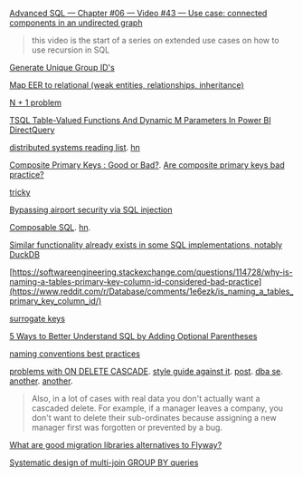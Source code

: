 
[Advanced SQL — Chapter #06 — Video #43 — Use case: connected components in an undirected graph](https://www.youtube.com/watch?v=L967JqNFxkw)

> this video is the start of a series on extended use cases on how to use recursion in SQL

[Generate Unique Group ID's](https://ask.sqlservercentral.com/questions/23637/generate-unique-group-ids.html)

[Map EER to relational (weak entities, relationships, inheritance)](https://www.youtube.com/watch?v=Mvsy6LmKPtg)

[N + 1 problem](https://twitter.com/lukaseder/status/1493504945810817024)

[TSQL Table-Valued Functions And Dynamic M Parameters In Power BI DirectQuery](https://blog.crossjoin.co.uk/2022/02/20/tsql-table-valued-functions-and-dynamic-m-parameters-in-power-bi-directquery/)

[distributed systems reading list](https://ferd.ca/a-distributed-systems-reading-list.html). [hn](https://news.ycombinator.com/item?id=39303160)

[Composite Primary Keys : Good or Bad?](https://stackoverflow.com/questions/26078535/composite-primary-keys-good-or-bad). [Are composite primary keys bad practice?](https://dba.stackexchange.com/questions/188995/are-composite-primary-keys-bad-practice)

[tricky](https://x.com/lukaseder/status/1826555342844494255)

[Bypassing airport security via SQL injection ](https://news.ycombinator.com/item?id=41392128)

[Composable SQL](https://borretti.me/article/composable-sql). [hn](https://news.ycombinator.com/item?id=42828883).

[Similar functionality already exists in some SQL implementations, notably DuckDB](https://news.ycombinator.com/item?id=42828883)

[https://softwareengineering.stackexchange.com/questions/114728/why-is-naming-a-tables-primary-key-column-id-considered-bad-practice](https://www.reddit.com/r/Database/comments/1e6ezk/is_naming_a_tables_primary_key_column_id/)

[surrogate keys](https://softwareengineering.stackexchange.com/questions/114728/why-is-naming-a-tables-primary-key-column-id-considered-bad-practice#comment865670_170703)

[5 Ways to Better Understand SQL by Adding Optional Parentheses](https://blog.jooq.org/better-understand-sql-by-adding-optional-parentheses/)

[naming conventions best practices](https://emergentsoftware.github.io/SQL-Server-Development-Assessment/best-practices-and-potential-findings/naming-conventions#naming-conventions)

[problems with ON DELETE CASCADE](https://dba.stackexchange.com/questions/275212/disadvantages-to-using-on-delete-cascade-on-every-foreign-key). [style guide against it](https://emergentsoftware.github.io/SQL-Server-Development-Assessment/best-practices-and-potential-findings/table-conventions#using-cascading-actions-on-foreign-key). [post](https://www.brentozar.com/archive/2018/11/adventures-in-foreign-keys-a-cascade-of-badness/). [dba se](https://dba.stackexchange.com/questions/254605/is-it-a-good-or-bad-idea-to-use-on-update-cascade-on-delete-cascade-for-foreig). [another](https://stackoverflow.com/questions/12096790/why-to-use-foreign-keys-with-no-action-on-delete-or-update). [another](https://stackoverflow.com/questions/2204792/is-it-bad-to-rely-on-foreign-key-cascading).

> Also, in a lot of cases with real data you don't actually want a cascaded delete. For example, if a manager leaves a company, you don't want to delete their sub-ordinates because assigning a new manager first was forgotten or prevented by a bug.

[What are good migration libraries alternatives to Flyway?](https://www.reddit.com/r/java/comments/1jtt38e/what_are_good_migration_libraries_alternatives_to/)

[Systematic design of multi-join GROUP BY queries](https://kb.databasedesignbook.com/posts/systematic-design-of-join-queries/)






